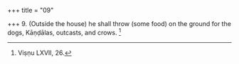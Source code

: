 +++
title = "09"

+++
9. (Outside the house) he shall throw (some food) on the ground for the dogs, Kāṇḍālas, outcasts, and crows. [^8] 


[^8]:  Viṣṇu LXVII, 26.
